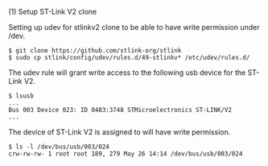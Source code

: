 (1) Setup ST-Link V2 clone

Setting up udev for stlinkv2 clone to be able to have write permission under /dev.

```
$ git clone https://github.com/stlink-org/stlink
$ sudo cp stlink/config/udev/rules.d/49-stlinkv* /etc/udev/rules.d/
```

The udev rule will grant write access to the following usb device for the ST-Link V2.
```
$ lsusb
...
Bus 003 Device 023: ID 0483:3748 STMicroelectronics ST-LINK/V2
...
```

The device of ST-Link V2 is assigned to will have write permission.
```
$ ls -l /dev/bus/usb/003/024
crw-rw-rw- 1 root root 189, 279 May 26 14:14 /dev/bus/usb/003/024
```


